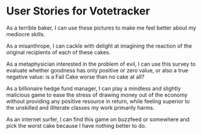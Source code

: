 # User Stories for Votetracker

As a terrible baker, I can use these pictures to make me feel better about my mediocre skills.

As a misanthrope, I can cackle with delight at imagining the reaction of the original recipients of each of these cakes.

As a metaphysician interested in the problem of evil, I can use this survey to evaluate whether goodness has only positive or zero value, or also a true negative value: is a Fail Cake worse than no cake at all?

As a billionaire hedge fund manager, I can play a mindless and slightly malicious game to ease the stress of drawing money out of the economy without providing any positive resource in return, while feeling superior to the unskilled and illiterate classes my work primarily harms.

As an internet surfer, I can find this game on buzzfeed or somewhere and pick the worst cake because I have nothing better to do.
